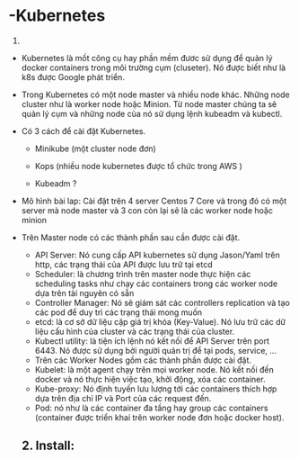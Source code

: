 # -Kubernetes
1. 
* Kubernetes là mốt công cụ hay phần mềm đươc sử dụng để quản lý docker containers trong môi trường cụm (cluseter). Nó được biết như là k8s được Google phát triển. 

* Trong Kubernetes có một node master và nhiều node khác. Những node cluster như là worker node hoặc Minion. Từ node master chúng ta sẽ quản lý cụm và những node của nó sử dụng lệnh kubeadm và kubectl.

* Có 3 cách để cài đặt Kubernetes.

  + Minikube (một cluster node đơn)
  
  + Kops (nhiều node kubernetes được tổ chức trong AWS ) 
 
  + Kubeadm ?
  
* Mô hình bài lap: Cài đặt trên 4 server Centos 7 Core và trong đó có một server mà node master và 3 con còn lại sẽ là các worker node hoặc minion

* Trên Master node có các thành phần sau cần được cài đặt.

  - API Server: Nó cung cấp API kubernetes sử dụng Jason/Yaml trên http, các trạng thái của API được lưu trữ tại etcd
  - Scheduler: là chương trình trên master node thực hiện các scheduling tasks như chạy các containers trong các worker node dựa trên tài nguyên có sẵn
  - Controller Manager: Nó sẽ giám sát các controllers replication và tạo các pod để duy trì các trạng thái mong muốn
  - etcd: là cơ sở dữ liệu cặp giá trị khóa (Key-Value). Nó lưu trữ các dữ liệu cấu hình của cluster và các trạng thái của cluster.
  - Kubectl utility: là tiện ích lệnh nó kết nối để API Server trên port 6443. Nó được sử dụng bởi người quản trị để tại pods, service, ...
  
  * Trên các Worker Nodes gồm các thành phần được cài đặt. 
  
   - Kubelet: là một agent chạy trên mọi worker node. Nó kết nối đến docker và nó thực hiện việc tạo, khởi động, xóa các container.
   - Kube-proxy: Nó định tuyến lưu lượng tới các containers thích hợp dựa trên địa chỉ IP và Port của các request đến.
   - Pod: nó như là các container đa tầng hay group các containers (container được triển khai trên worker node đơn hoặc docker host). 
   
   ## 2.  Install: 
